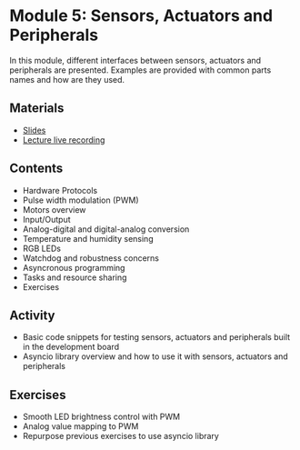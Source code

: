 # Module 5: Sensors, Actuators and Peripherals

In this module, different interfaces between sensors,
actuators and peripherals are presented. Examples are
provided with common parts names and how are they used.

## Materials

- [Slides](https://github.com/neon-iot/hands-on-iot/blob/main/slides/Clase%205%20-%20Sensores%2C%20Actuadores%20y%20Perif%C3%A9ricos.pdf)
- [Lecture live recording](https://www.youtube.com/live/IJIUZp-fe38)

## Contents

- Hardware Protocols
- Pulse width modulation (PWM)
- Motors overview
- Input/Output
- Analog-digital and digital-analog conversion
- Temperature and humidity sensing
- RGB LEDs
- Watchdog and robustness concerns
- Asyncronous programming
- Tasks and resource sharing
- Exercises

## Activity

- Basic code snippets for testing sensors, actuators and peripherals
built in the development board
- Asyncio library overview and how to use it with sensors, actuators and
peripherals

## Exercises

- Smooth LED brightness control with PWM
- Analog value mapping to PWM
- Repurpose previous exercises to use asyncio library